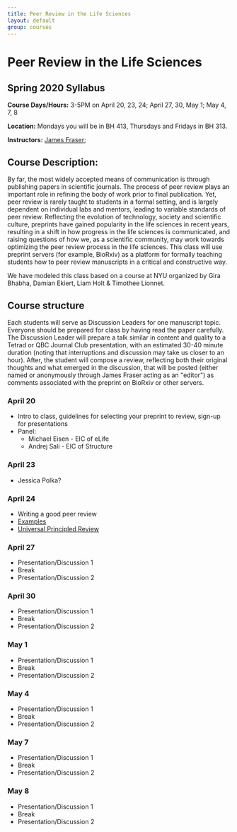 ```yaml
---
title: Peer Review in the Life Sciences
layout: default
group: courses
---
```


# Peer Review in the Life Sciences

## Spring 2020 Syllabus

**Course Days/Hours:** 3-5PM on April 20, 23, 24; April 27, 30, May 1; May 4, 7, 8

**Location:** Mondays you will be in BH 413, Thursdays and Fridays in BH 313.

**Instructors:** [James Fraser](mailto:jfraser@fraserlab.com);

## Course Description:

By far, the most widely accepted means of communication is through publishing papers in scientific journals. The process of peer review plays an important role in refining the body of work prior to final publication. Yet, peer review is rarely taught to students in a formal setting, and is largely dependent on individual labs and mentors, leading to variable standards of peer review. Reflecting the evolution of technology, society and scientific culture, preprints have gained popularity in the life sciences in recent years, resulting in a shift in how progress in the life sciences is communicated, and raising questions of how we, as a scientific community, may work towards optimizing the peer review process in the life sciences. This class will use preprint servers (for example, BioRxiv) as a platform for formally teaching students how to peer review manuscripts in a critical and constructive way.

We have modeled this class based on a course at NYU organized by Gira Bhabha, Damian Ekiert, Liam Holt & Timothee Lionnet.

## Course structure

Each students will serve as Discussion Leaders for one manuscript topic.  Everyone should be prepared for class by having read the paper carefully. The Discussion Leader will prepare a talk similar in content and quality to a Tetrad or QBC Journal Club presentation, with an estimated 30-40 minute duration (noting that interruptions and discussion may take us closer to an hour). After, the student will compose a review, reflecting both their original thoughts and what emerged in the discussion, that will be posted (either named or anonymously through James Fraser acting as an "editor") as comments associated with the preprint on BioRxiv or other servers.

### April 20
- Intro to class, guidelines for selecting your preprint to review, sign-up for presentations
- Panel:
  - Michael Eisen - EIC of eLife
  - Andrej Sali - EIC of Structure

### April 23
- Jessica Polka?

### April 24
- Writing a good peer review
- [Examples](https://www.cell.com/cell-stem-cell/fulltext/S1934-5909(19)30221-8)
- [Universal Principled Review](https://www.cell.com/cell/pdf/S0092-8674(19)31286-3.pdf)

### April 27
- Presentation/Discussion 1
- Break
- Presentation/Discussion 2

### April 30
- Presentation/Discussion 1
- Break
- Presentation/Discussion 2

### May 1
- Presentation/Discussion 1
- Break
- Presentation/Discussion 2

### May 4
- Presentation/Discussion 1
- Break
- Presentation/Discussion 2

### May 7
- Presentation/Discussion 1
- Break
- Presentation/Discussion 2

### May 8
- Presentation/Discussion 1
- Break
- Presentation/Discussion 2
